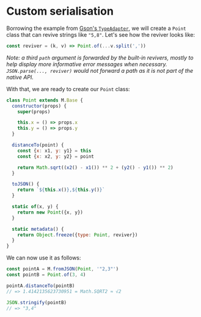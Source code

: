 # Custom serialisation

Borrowing the example from
[Gson's `TypeAdapter`](https://google.github.io/gson/apidocs/com/google/gson/TypeAdapter.html),
we will create a `Point` class that can revive strings like `"5,8"`. Let's see
how the reviver looks like:

```js
const reviver = (k, v) => Point.of(...v.split(','))
```

_Note: a third `path` argument is forwarded by the built-in revivers,
mostly to help display more informative error messages when necessary.
`JSON.parse(..., reviver)` would not forward a path as it is not part of the
native API._

With that, we are ready to create our `Point` class:

```js
class Point extends M.Base {
  constructor(props) {
    super(props)

    this.x = () => props.x
    this.y = () => props.y
  }

  distanceTo(point) {
    const {x: x1, y: y1} = this
    const {x: x2, y: y2} = point

    return Math.sqrt((x2() - x1()) ** 2 + (y2() - y1()) ** 2)
  }

  toJSON() {
    return `${this.x()},${this.y()}`
  }

  static of(x, y) {
    return new Point({x, y})
  }

  static metadata() {
    return Object.freeze({type: Point, reviver})
  }
}
```

We can now use it as follows:

```js
const pointA = M.fromJSON(Point, '"2,3"')
const pointB = Point.of(3, 4)

pointA.distanceTo(pointB)
// => 1.4142135623730951 = Math.SQRT2 ≈ √2

JSON.stringify(pointB)
// => "3,4"
```
